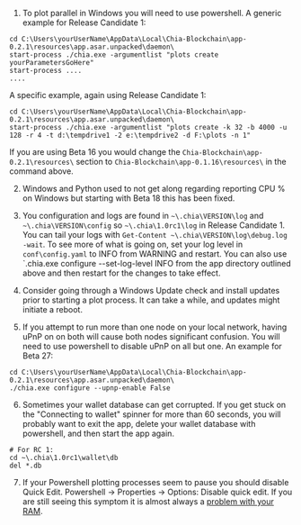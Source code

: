 1. To plot parallel in Windows you will need to use powershell. A generic example for Release Candidate 1:
```
cd C:\Users\yourUserName\AppData\Local\Chia-Blockchain\app-0.2.1\resources\app.asar.unpacked\daemon\
start-process ./chia.exe -argumentlist "plots create yourParametersGoHere"
start-process ....
....
```

A specific example, again using Release Candidate 1:

```
cd C:\Users\yourUserName\AppData\Local\Chia-Blockchain\app-0.2.1\resources\app.asar.unpacked\daemon\
start-process ./chia.exe -argumentlist "plots create -k 32 -b 4000 -u 128 -r 4 -t d:\tempdrive1 -2 e:\tempdrive2 -d F:\plots -n 1"
```
If you are using Beta 16 you would change the `Chia-Blockchain\app-0.2.1\resources\` section to `Chia-Blockchain\app-0.1.16\resources\` in the command above.

2. Windows and Python used to not get along regarding reporting CPU % on Windows but starting with Beta 18 this has been fixed.

3. You configuration and logs are found in `~\.chia\VERSION\log` and `~\.chia\VERSION\config` so `~\.chia\1.0rc1\log` in Release Candidate 1. You can tail your logs with `Get-Content ~\.chia\VERSION\log\debug.log -wait`. To see more of what is going on, set your log level in `conf\config.yaml` to INFO from WARNING and restart. You can also use `\.chia.exe configure --set-log-level INFO from the app directory outlined above and then restart for the changes to take effect.

4. Consider going through a Windows Update check and install updates prior to starting a plot process. It can take a while, and updates might initiate a reboot.

5. If you attempt to run more than one node on your local network, having uPnP on on both will cause both nodes significant confusion. You will need to use powershell to disable uPnP on all but one. An example for Beta 27:
```
cd C:\Users\yourUserName\AppData\Local\Chia-Blockchain\app-0.2.1\resources\app.asar.unpacked\daemon\
./chia.exe configure --upnp-enable False
```

6. Sometimes your wallet database can get corrupted. If you get stuck on the "Connecting to wallet" spinner for more than 60 seconds, you will probably want to exit the app, delete your wallet database with powershell, and then start the app again.
```
# For RC 1:
cd ~\.chia\1.0rc1\wallet\db
del *.db
```

7. If your Powershell plotting processes seem to pause you should disable Quick Edit. Powershell -> Properties -> Options: Disable quick edit. If you are still seeing this symptom it is almost always a [problem with your RAM](https://www.tomshardware.com/how-to/how-to-test-ram).